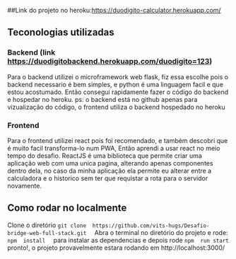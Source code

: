 ##Link do projeto no heroku:https://duodigito-calculator.herokuapp.com/ 

## Teconologias utilizadas

### Backend (link https://duodigitobackend.herokuapp.com/duodigito=123)
Para o backend utilizei o microframework web flask,
fiz essa escolhe pois o backend necessario é bem simples,
e python é uma linguagem facil e que estou acostumado.
Então consegui rapidamente fazer o código do backend e 
hospedar no heroku.
ps: o backend está no github apenas para vizualização do código,
o frontend utiliza o backend hospedado no heroku

### Frontend
Para o frontend utilizei react pois foi recomendado,
e também descobri que é muito facil transforma-lo num PWA,
Então aprendi a usar react no meio tempo do desafio.
ReactJS é uma biblioteca que permite criar uma aplicação
web com uma unica pagina, alterando apenas componentes dentro
dela, no caso da minha aplicação ela permite eu alterar entre
a calculadora e o historico sem ter que requistar a rota para o
servidor novamente.



## Como rodar no localmente
Clone o diretório
```git clone  https://github.com/vits-hugs/Desafio-bridge-web-full-stack.git  ```
Abra o terminal no diretório do projeto e rode:
```npm  install  ```
para instalar as dependencias
e depois rode
```npm  run start ```
pronto!, o projeto provavelmente estara rodando em
http://localhost:3000/
